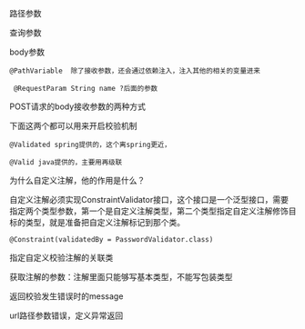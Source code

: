 路径参数

查询参数

body参数



```
@PathVariable  除了接收参数，还会通过依赖注入，注入其他的相关的变量进来
```

```
 @RequestParam String name ?后面的参数
```



POST请求的body接收参数的两种方式



下面这两个都可以用来开启校验机制

```
@Validated spring提供的，这个离spring更近，
```

```
@Valid java提供的，主要用再级联
```

为什么自定义注解，他的作用是什么？

自定义注解必须实现ConstraintValidator接口，这个接口是一个泛型接口，需要指定两个类型参数，第一个是自定义注解类型，第二个类型指定自定义注解修饰目标的类型，就是准备把自定义注解标记到那个类。

```
@Constraint(validatedBy = PasswordValidator.class) 
```

指定自定义校验注解的关联类



获取注解的参数：注解里面只能够写基本类型，不能写包装类型

返回校验发生错误时的message



url路径参数错误，定义异常返回

